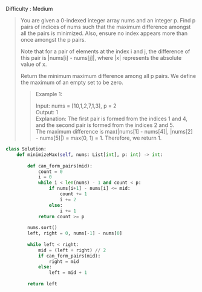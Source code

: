 Difficulty : Medium 

>You are given a 0-indexed integer array nums and an integer p. Find p pairs of indices of nums such that the maximum difference amongst all the pairs is minimized. Also, ensure no index appears more than once amongst the p pairs.
>
>Note that for a pair of elements at the index i and j, the difference of this pair is |nums[i] - nums[j]|, where |x| represents the absolute value of x.
>
>Return the minimum maximum difference among all p pairs. We define the maximum of an empty set to be zero.
>
>>Example 1:  
>>
>>Input: nums = [10,1,2,7,1,3], p = 2  
>>Output: 1  
>>Explanation: The first pair is formed from the indices 1 and 4, and the second pair is formed from the indices 2 and 5.   
>>The maximum difference is max(|nums[1] - nums[4]|, |nums[2] - nums[5]|) = max(0, 1) = 1. Therefore, we return 1.



```python
class Solution:
    def minimizeMax(self, nums: List[int], p: int) -> int:
        
        def can_form_pairs(mid):
            count = 0
            i = 0
            while i < len(nums) - 1 and count < p:
                if nums[i+1] - nums[i] <= mid:
                    count += 1
                    i += 2
                else:
                    i += 1
            return count >= p
        
        nums.sort()
        left, right = 0, nums[-1] - nums[0]
        
        while left < right:
            mid = (left + right) // 2
            if can_form_pairs(mid):
                right = mid
            else:
                left = mid + 1
                
        return left
```
